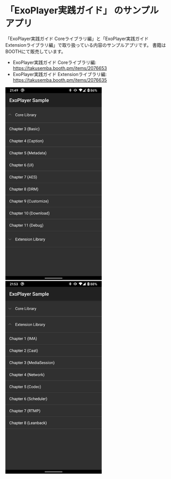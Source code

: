 # 「ExoPlayer実践ガイド」 のサンプルアプリ

「ExoPlayer実践ガイド Coreライブラリ編」と「ExoPlayer実践ガイド Extensionライブラリ編」で取り扱っている内容のサンプルアプリです。
書籍はBOOTHにて販売しています。

 - ExoPlayer実践ガイド Coreライブラリ編: https://takusemba.booth.pm/items/2076653
 - ExoPlayer実践ガイド Extensionライブラリ編: https://takusemba.booth.pm/items/2076635

<img src="https://github.com/TakuSemba/exoplayer-practice-guide-sample/blob/master/art/core_sample.png" width=300px> <img src="https://github.com/TakuSemba/exoplayer-practice-guide-sample/blob/master/art/extension_sample.png" width=300px>


